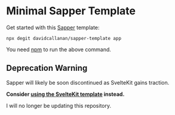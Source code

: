 # Minimal Sapper Template

Get started with this [Sapper](https://github.com/sveltejs/sapper) template:

`npx degit davidcallanan/sapper-template app`

You need [npm](https://npmjs.com) to run the above command.

## Deprecation Warning

Sapper will likely be soon discontinued as SvelteKit gains traction.

<b>Consider [using the SvelteKit template](https://github.com/davidcallanan/sveltekit-template) instead.</b>

I will no longer be updating this repository.

